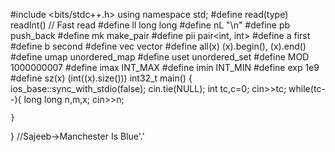 #include <bits/stdc++.h>
using namespace std;
#define read(type) readInt<type>() // Fast read
#define ll long long
#define nL "\n"
#define pb push_back
#define mk make_pair
#define pii pair<int, int>
#define a first
#define b second
#define vec vector<int>
#define all(x) (x).begin(), (x).end()
#define umap unordered_map
#define uset unordered_set
#define MOD 1000000007
#define imax INT_MAX
#define imin INT_MIN
#define exp 1e9
#define sz(x) (int((x).size()))
int32_t main()
{
    ios_base::sync_with_stdio(false);
    cin.tie(NULL);
    int tc,c=0;
    cin>>tc;
    while(tc--){
        long long n,m,x;
        cin>>n;
        
        
    }
}
//Sajeeb->Manchester Is Blue'.'
